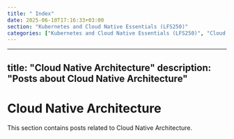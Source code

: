 ```yaml
---
title: " Index"
date: 2025-06-10T17:16:33+03:00
section: "Kubernetes and Cloud Native Essentials (LFS250)"
categories: ["Kubernetes and Cloud Native Essentials (LFS250)", "Cloud Native Architecture"]
---
```

---
title: "Cloud Native Architecture"
description: "Posts about Cloud Native Architecture"
---

# Cloud Native Architecture

This section contains posts related to Cloud Native Architecture.
